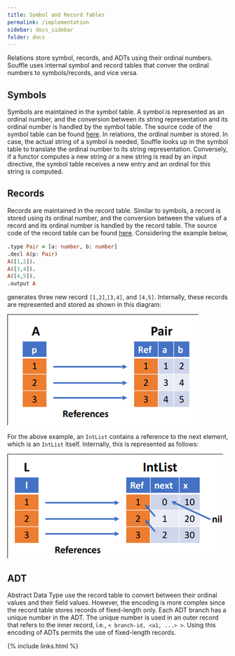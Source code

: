 ```yaml
---
title: Symbol and Record Tables
permalink: /implementation
sidebar: docs_sidebar
folder: docs
---
```


Relations store symbol, records, and ADTs using their ordinal numbers. 
Souffle uses internal symbol and record tables that conver the ordinal 
numbers to symbols/records, and vice versa. 

## Symbols 
Symbols are maintained in the symbol table. A symbol is represented as an ordinal number, and the conversion between its string representation and its ordinal number is handled by the symbol table. 
The source code of the symbol table can be found [here](https://github.com/souffle-lang/souffle/blob/master/src/include/souffle/SymbolTable.h). 
In relations, the ordinal number is stored. In case, the actual string of a symbol is needed, Souffle looks up in the symbol table to translate the ordinal number to its string representation. Conversely, if a functor computes a new string or a new string is read by an input directive, the symbol table receives a new entry and an ordinal for this string is computed. 

## Records 
Records are maintained in the record table. Similar to symbols, a record 
is stored using its ordinal number, and the conversion between the values of a 
record and its ordinal number is handled by the record table. 
The source code of the record table can be found [here](https://github.com/souffle-lang/souffle/blob/master/src/include/souffle/RecordTable.h). 
Considering the example below,
```prolog
.type Pair = [a: number, b: number]
.decl A(p: Pair)
A([1,2]).
A([3,4]).
A([4,5]).
.output A
```
generates three new record `[1,2]`,`[3,4]`, and `[4,5]`. 
Internally, these records are represented and stored as shown in this diagram:

<img src="img/record_table.png" alt="Record table example">

For the above example, an ``IntList`` contains a reference to the next element, which is an ``IntList`` itself.
Internally, this is represented as follows:

<img src="img/record_recursive.png" alt="Record table with recursion example">

## ADT 
Abstract Data Type use the record table to convert between their ordinal values and their field values. However, the encoding is more complex since the record table stores records of fixed-length only. Each ADT branch has a unique number in the ADT. The unique number is used in an outer record that refers to the inner record, i.e., `< branch-id, <a1, ...> >`. Using this encoding of ADTs permits the use of fixed-length records. 

{% include links.html %}
